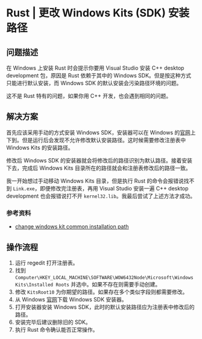 # Rust | 更改 Windows Kits (SDK) 安装路径

## 问题描述

在 Windows 上安装 Rust 时会提示你要用 Visual Studio 安装 C++ desktop development 包，原因是 Rust 依赖于其中的 Windows SDK。但是按这种方式只能进行默认安装，而 Windows SDK 的默认安装会污染路径环境的问题。

这不是 Rust 特有的问题，如果你用 C++ 开发，也会遇到相同的问题。

## 解决方案

首先应该采用手动的方式安装 Windows SDK，安装器可以在 Windows 的[官网][windowsHome]上下到。但是运行后会发现不允许修改默认安装路径。这时候需要修改注册表中 Windows Kits 的安装路径。

修改后 Windows SDK 的安装器就会将修改后的路径识别为默认路径。接着安装下去，完成后 Windows Kits 目录所在的路径就会和注册表修改后的路径一致。

我一开始想过手动移动 Windows Kits 目录，但是执行 Rust 的命令会报错说找不到 `Link.exe`，即便修改完注册表，再用 Visual Studio 安装一遍 C++ desktop development 也会报错说打不开 `kernel32.lib`。我最后尝试了上述方法才成功。

### 参考资料

- [change windows kit common installation path](https://stackoverflow.com/questions/44801241/change-windows-kit-common-installation-path)

## 操作流程

1. 运行 regedit 打开注册表。
2. 找到 `Computer\HKEY_LOCAL_MACHINE\SOFTWARE\WOW6432Node\Microsoft\Windows Kits\Installed Roots` 并选中。如果不存在则需要手动创建。
3. 修改 `KitsRoot10` 为你期望的路径。如果存在多个类似字段则都需要修改。
4. 从 Windows [官网][windowsHome]下载 Windows SDK 安装器。
5. 打开安装器安装 Windows SDK，此时的默认安装路径应为注册表中修改后的路径。
6. 安装完毕后建议删除旧的 SDK。
7. 执行 Rust 命令确认能否正常操作。

<!-- 链接变量 -->

[windowsHome]: https://developer.microsoft.com/en-us/windows/downloads/windows-sdk/

